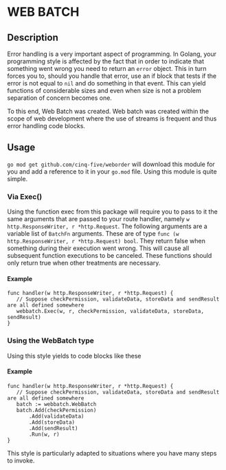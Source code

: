 # WEB BATCH
## Description
Error handling is a very important aspect of programming. In Golang, your programming style is affected by the fact that in order to indicate that something went wrong you need to return an `error` object. This in turn forces you to, should you handle that error, use an if block that tests if the error is not equal to `nil` and do something in that event. This can yield functions of considerable sizes and even when size is not a problem separation of concern becomes one.

To this end, Web Batch was created. Web batch was created within the scope of web development where the use of streams is frequent and thus error handling code blocks.

## Usage
`go mod get github.com/cinq-five/weborder` will download this module for you and add a reference to it in your `go.mod` file. Using this module is quite simple.

### Via Exec()
Using the function exec from this package will require you to pass to it the same arguments that are passed to your route handler, namely `w http.ResponseWriter, r *http.Request`. The following arguments are a variable list of `BatchFn` arguments. These are of type `func (w http.ResponseWriter, r *http.Request) bool`. They return false when something during their execution went wrong. This will cause all subsequent function executions to be canceled. These functions should only return true when other treatments are necessary.

#### Example
```golang
func handler(w http.ResponseWriter, r *http.Request) {
   // Suppose checkPermission, validateData, storeData and sendResult are all defined somewhere
   webbatch.Exec(w, r, checkPermission, validateData, storeData, sendResult)
}
```

### Using the WebBatch type
Using this style yields to code blocks like these
#### Example
```golang
func handler(w http.ResponseWriter, r *http.Request) {
   // Suppose checkPermission, validateData, storeData and sendResult are all defined somewhere
   batch := webbatch.WebBatch
   batch.Add(checkPermission)
       .Add(validateData)
       .Add(storeData)
       .Add(sendResult)
       .Run(w, r)
}
```

This style is particularly adapted to situations where you have many steps to invoke.

